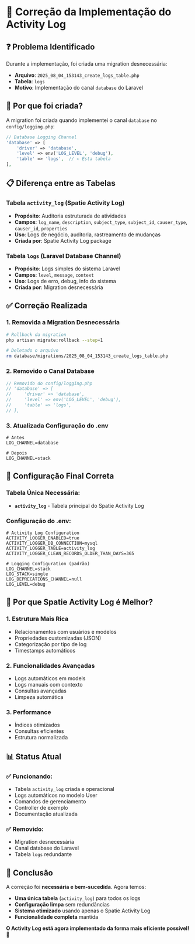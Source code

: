# 🔧 Correção da Implementação do Activity Log

## ❓ **Problema Identificado**

Durante a implementação, foi criada uma migration desnecessária:

- **Arquivo**: `2025_08_04_153143_create_logs_table.php`
- **Tabela**: `logs`
- **Motivo**: Implementação do canal `database` do Laravel

## 🤔 **Por que foi criada?**

A migration foi criada quando implementei o canal `database` no `config/logging.php`:

```php
// Database Logging Channel
'database' => [
    'driver' => 'database',
    'level' => env('LOG_LEVEL', 'debug'),
    'table' => 'logs',  // ← Esta tabela
],
```

## 📋 **Diferença entre as Tabelas**

### **Tabela `activity_log` (Spatie Activity Log)**

- **Propósito**: Auditoria estruturada de atividades
- **Campos**: `log_name`, `description`, `subject_type`, `subject_id`, `causer_type`, `causer_id`, `properties`
- **Uso**: Logs de negócio, auditoria, rastreamento de mudanças
- **Criada por**: Spatie Activity Log package

### **Tabela `logs` (Laravel Database Channel)**

- **Propósito**: Logs simples do sistema Laravel
- **Campos**: `level`, `message`, `context`
- **Uso**: Logs de erro, debug, info do sistema
- **Criada por**: Migration desnecessária

## ✅ **Correção Realizada**

### **1. Removida a Migration Desnecessária**

```bash
# Rollback da migration
php artisan migrate:rollback --step=1

# Deletado o arquivo
rm database/migrations/2025_08_04_153143_create_logs_table.php
```

### **2. Removido o Canal Database**

```php
// Removido do config/logging.php
// 'database' => [
//     'driver' => 'database',
//     'level' => env('LOG_LEVEL', 'debug'),
//     'table' => 'logs',
// ],
```

### **3. Atualizada Configuração do .env**

```env
# Antes
LOG_CHANNEL=database

# Depois
LOG_CHANNEL=stack
```

## 🎯 **Configuração Final Correta**

### **Tabela Única Necessária:**

- **`activity_log`** - Tabela principal do Spatie Activity Log

### **Configuração do .env:**

```env
# Activity Log Configuration
ACTIVITY_LOGGER_ENABLED=true
ACTIVITY_LOGGER_DB_CONNECTION=mysql
ACTIVITY_LOGGER_TABLE=activity_log
ACTIVITY_LOGGER_CLEAN_RECORDS_OLDER_THAN_DAYS=365

# Logging Configuration (padrão)
LOG_CHANNEL=stack
LOG_STACK=single
LOG_DEPRECATIONS_CHANNEL=null
LOG_LEVEL=debug
```

## 🚀 **Por que Spatie Activity Log é Melhor?**

### **1. Estrutura Mais Rica**

- Relacionamentos com usuários e modelos
- Propriedades customizadas (JSON)
- Categorização por tipo de log
- Timestamps automáticos

### **2. Funcionalidades Avançadas**

- Logs automáticos em models
- Logs manuais com contexto
- Consultas avançadas
- Limpeza automática

### **3. Performance**

- Índices otimizados
- Consultas eficientes
- Estrutura normalizada

## 📊 **Status Atual**

### **✅ Funcionando:**

- Tabela `activity_log` criada e operacional
- Logs automáticos no modelo User
- Comandos de gerenciamento
- Controller de exemplo
- Documentação atualizada

### **✅ Removido:**

- Migration desnecessária
- Canal database do Laravel
- Tabela `logs` redundante

## 🎉 **Conclusão**

A correção foi **necessária e bem-sucedida**. Agora temos:

- **Uma única tabela** (`activity_log`) para todos os logs
- **Configuração limpa** sem redundâncias
- **Sistema otimizado** usando apenas o Spatie Activity Log
- **Funcionalidade completa** mantida

**O Activity Log está agora implementado da forma mais eficiente possível!** 🚀
